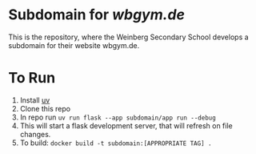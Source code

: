 # Subdomain for _wbgym.de_
This is the repository, where the Weinberg Secondary School develops a subdomain for their website wbgym.de.

# To Run
1. Install [uv](https://docs.astral.sh/uv/)
2. Clone this repo
3. In repo run `uv run flask --app subdomain/app run --debug`
4. This will start a flask development server, that will refresh on file changes.
5. To build: `docker build -t subdomain:[APPROPRIATE TAG] .`